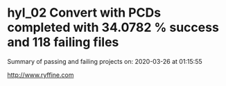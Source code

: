 # hyl_02 Convert with PCDs completed with 34.0782 % success and 118 failing files

Summary of passing and failing projects on: 2020-03-26 at 01:15:55

http://www.ryffine.com
